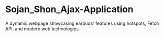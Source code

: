 # Sojan_Shon_Ajax-Application
 A dynamic webpage showcasing earbuds' features using hotspots, Fetch API, and modern web technologies.
